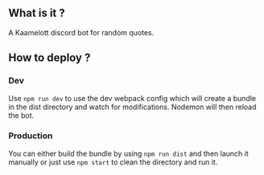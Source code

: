 ## What is it ?

A Kaamelott discord bot for random quotes.

## How to deploy ?

### Dev

Use `npm run dev` to use the dev webpack config which will create a bundle in the dist directory and watch for modifications. Nodemon will then reload the bot.

### Production

You can either build the bundle by using `npm run dist` and then launch it manually or just use `npm start` to clean the directory and run it.